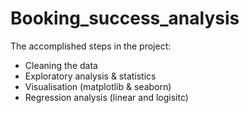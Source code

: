 # Booking_success_analysis

The accomplished steps in the project:
- Cleaning the data
- Exploratory analysis & statistics
- Visualisation (matplotlib & seaborn)
- Regression analysis (linear and logisitc)
